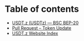 # Table of contents

* [USDT.z (USDTz) — BSC BEP-20](README.md)
* [Pull Request – Token Update](PULL_REQUEST.md)
* [USDT.z Website Index](index.md)
